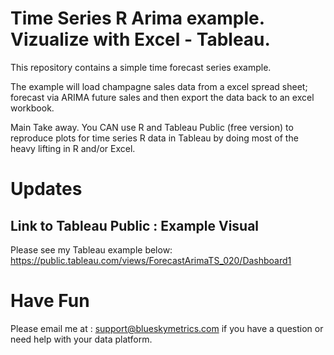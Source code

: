 # Time Series R Arima example. Vizualize with Excel - Tableau.
This repository contains a simple time forecast series example.

The example will load champagne sales data from a excel spread sheet;
forecast via ARIMA future sales and then export the data back to an excel
workbook.

Main Take away. You CAN use R and Tableau Public (free version) to 
reproduce plots for time series R data in Tableau by doing most of
the heavy lifting in R and/or Excel.

# Updates
 

## Link to Tableau Public : Example Visual ##
Please see my Tableau example below:
https://public.tableau.com/views/ForecastArimaTS_020/Dashboard1

# Have Fun
Please email me at : support@blueskymetrics.com if you have
a question or need help with your data platform.

